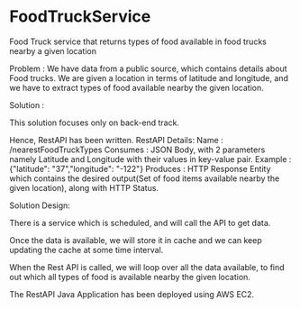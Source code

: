 # FoodTruckService
 Food Truck service that returns types of food available in food trucks nearby a given location

Problem : We have data from a public source, which contains details about Food trucks. We are given a location in terms of latitude and longitude, and we have to extract types of food available nearby the given location.

Solution :

This solution focuses only on back-end track.

Hence, RestAPI has been written.
RestAPI Details:
	Name 		: /nearestFoodTruckTypes
	Consumes 	: JSON Body, with 2 parameters namely Latitude and Longitude with their values in key-value pair.
					Example : {"latitude": "37","longitude": "-122"}
	Produces	: HTTP Response Entity which contains the desired output(Set of food items available nearby the given location), along with HTTP Status.
	

Solution Design:

There is a service which is scheduled, and will call the API to get data.

Once the data is available, we will store it in cache and we can keep updating the cache at some time interval.

When the Rest API is called, we will loop over all the data available, to find out which all types of food is available	nearby the given location.

	
The RestAPI Java Application has been deployed using AWS EC2.
